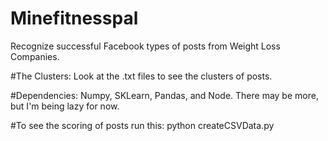 # Minefitnesspal
Recognize successful Facebook types of posts from Weight Loss Companies.

#The Clusters:
Look at the <cluster id number>.txt files to see the clusters of posts. 

#Dependencies:
Numpy, SKLearn, Pandas, and Node.
There may be more, but I'm being lazy for now.


#To see the scoring of posts run this:
python createCSVData.py

